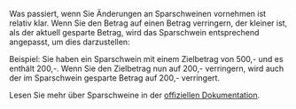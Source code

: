Was passiert, wenn Sie Änderungen an Sparschweinen vornehmen ist relativ klar. Wenn Sie den Betrag auf einen Betrag verringern, der kleiner ist, als der aktuell gesparte Betrag, wird das Sparschwein entsprechend angepasst, um dies darzustellen:

Beispiel: Sie haben ein Sparschwein mit einem Zielbetrag von 500,- und es enthält 200,-. Wenn Sie den Zielbetrag nun auf 200,- verringern, wird auch der im Sparschwein gesparte Betrag auf 200,- verringert.

Lesen Sie mehr über Sparschweine in der [offiziellen Dokumentation](https://docs.firefly-iii.org/advanced-concepts/piggies).